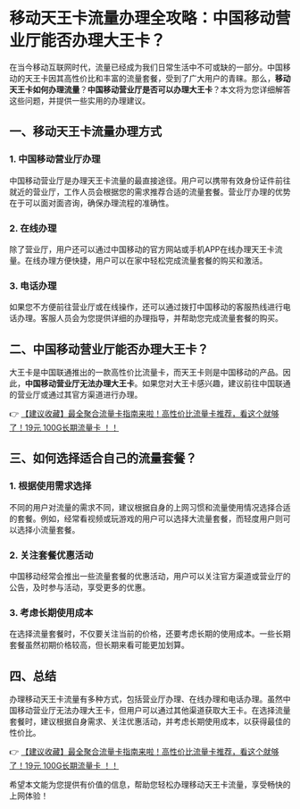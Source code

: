 # 移动天王卡流量办理全攻略：中国移动营业厅能否办理大王卡？

在当今移动互联网时代，流量已经成为我们日常生活中不可或缺的一部分。中国移动的天王卡因其高性价比和丰富的流量套餐，受到了广大用户的青睐。那么，**移动天王卡如何办理流量**？**中国移动营业厅是否可以办理大王卡**？本文将为您详细解答这些问题，并提供一些实用的办理建议。

## 一、移动天王卡流量办理方式

### 1. 中国移动营业厅办理
中国移动营业厅是办理天王卡流量的最直接途径。用户可以携带有效身份证件前往就近的营业厅，工作人员会根据您的需求推荐合适的流量套餐。营业厅办理的优势在于可以面对面咨询，确保办理流程的准确性。

### 2. 在线办理
除了营业厅，用户还可以通过中国移动的官方网站或手机APP在线办理天王卡流量。在线办理方便快捷，用户可以在家中轻松完成流量套餐的购买和激活。

### 3. 电话办理
如果您不方便前往营业厅或在线操作，还可以通过拨打中国移动的客服热线进行电话办理。客服人员会为您提供详细的办理指导，并帮助您完成流量套餐的购买。

## 二、中国移动营业厅能否办理大王卡？

大王卡是中国联通推出的一款高性价比流量卡，而天王卡则是中国移动的产品。因此，**中国移动营业厅无法办理大王卡**。如果您对大王卡感兴趣，建议前往中国联通的营业厅或通过其官方渠道进行办理。

👉 [【建议收藏】最全聚合流量卡指南来啦！高性价比流量卡推荐，看这个就够了！19元 100G长期流量卡 ！！](https://bit.ly/Liuliangka)

## 三、如何选择适合自己的流量套餐？

### 1. 根据使用需求选择
不同的用户对流量的需求不同，建议根据自身的上网习惯和流量使用情况选择合适的套餐。例如，经常看视频或玩游戏的用户可以选择大流量套餐，而轻度用户则可以选择小流量套餐。

### 2. 关注套餐优惠活动
中国移动经常会推出一些流量套餐的优惠活动，用户可以关注官方渠道或营业厅的公告，及时参与活动，享受更多的优惠。

### 3. 考虑长期使用成本
在选择流量套餐时，不仅要关注当前的价格，还要考虑长期的使用成本。一些长期套餐虽然初期价格较高，但长期来看可能更加划算。

## 四、总结

办理移动天王卡流量有多种方式，包括营业厅办理、在线办理和电话办理。虽然中国移动营业厅无法办理大王卡，但用户可以通过其他渠道获取大王卡。在选择流量套餐时，建议根据自身需求、关注优惠活动，并考虑长期使用成本，以获得最佳的性价比。

👉 [【建议收藏】最全聚合流量卡指南来啦！高性价比流量卡推荐，看这个就够了！19元 100G长期流量卡 ！！](https://bit.ly/Liuliangka)

希望本文能为您提供有价值的信息，帮助您轻松办理移动天王卡流量，享受畅快的上网体验！